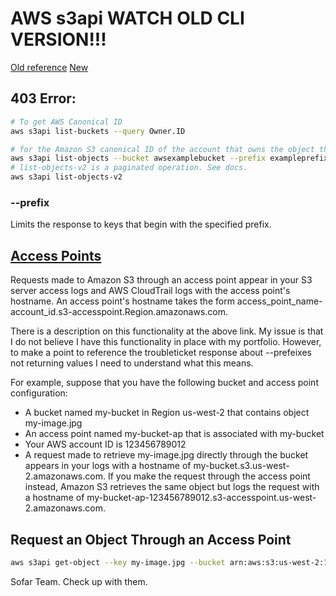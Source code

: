 # AWS s3api WATCH OLD CLI VERSION!!!

[Old reference](https://docs.aws.amazon.com/cli/latest/reference/s3api/)
[New](https://awscli.amazonaws.com/v2/documentation/api/latest/reference/s3api/list-objects-v2.html)

## 403 Error:



```sh
# To get AWS Canonical ID
aws s3api list-buckets --query Owner.ID

# for the Amazon S3 canonical ID of the account that owns the object that users can't access
aws s3api list-objects --bucket awsexamplebucket --prefix exampleprefix 
# list-objects-v2 is a paginated operation. See docs.
aws s3api list-objects-v2
```

### --prefix 

Limits the response to keys that begin with the specified prefix.

## [Access Points](https://docs.aws.amazon.com/AmazonS3/latest/dev/using-access-points.html)

Requests made to Amazon S3 through an access point appear in your S3 server access logs and AWS CloudTrail logs with the access point's hostname. An access point's hostname takes the form access_point_name-account_id.s3-accesspoint.Region.amazonaws.com.

There is a description on this functionality at the above link. My issue is that I do not believe I have this functionality in place with my portfolio. However, to make a point to reference the troubleticket response about --prefeixes not returning values I need to understand what this means.

For example, suppose that you have the following bucket and access point configuration:

* A bucket named my-bucket in Region us-west-2 that contains object my-image.jpg
* An access point named my-bucket-ap that is associated with my-bucket
* Your AWS account ID is 123456789012
* A request made to retrieve my-image.jpg directly through the bucket appears in your logs with a hostname of my-bucket.s3.us-west-2.amazonaws.com. If you make the request through the access point instead, Amazon S3 retrieves the same object but logs the request with a hostname of my-bucket-ap-123456789012.s3-accesspoint.us-west-2.amazonaws.com.

## Request an Object Through an Access Point

```sh
aws s3api get-object --key my-image.jpg --bucket arn:aws:s3:us-west-2:123456789012:accesspoint/prod download.jpg
```

Sofar Team. Check up with them.